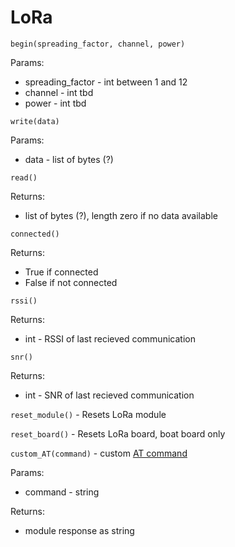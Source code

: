 # LoRa
`begin(spreading_factor, channel, power)`

Params:
- spreading_factor - int between 1 and 12
- channel - int tbd
- power - int tbd 

`write(data)`

Params:
- data - list of bytes (?)

`read()`

Returns:
- list of bytes (?), length zero if no data available

`connected()`

Returns:
- True if connected
- False if not connected

`rssi()`

Returns:
- int - RSSI of last recieved communication

`snr()`

Returns:
- int - SNR of last recieved communication

`reset_module()` - Resets LoRa module

`reset_board()` - Resets LoRa board, boat board only

`custom_AT(command)` - custom [AT command](https://files.seeedstudio.com/products/317990687/res/LoRa-E5%20AT%20Command%20Specification_V1.0%20.pdf)

Params:
- command - string

Returns:
- module response as string
